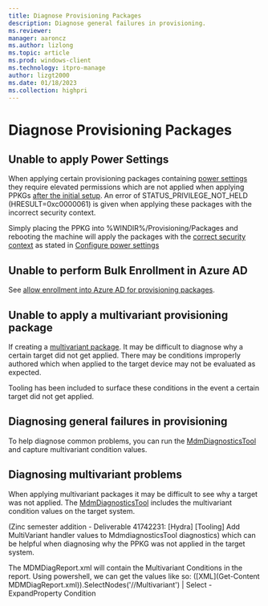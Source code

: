 ```yaml
---
title: Diagnose Provisioning Packages
description: Diagnose general failures in provisioning.
ms.reviewer: 
manager: aaroncz
ms.author: lizlong 
ms.topic: article
ms.prod: windows-client
ms.technology: itpro-manage
author: lizgt2000
ms.date: 01/18/2023
ms.collection: highpri
---
```


# Diagnose Provisioning Packages

## Unable to apply Power Settings
When applying certain provisioning packages containing [power settings](../windows-hardware/customize/power-settings/configure-power-settings?view=windows-11) they require elevated permissions which are not applied when applying PPKGs [after the initial setup](/windows/configuration/provisioning-packages/provisioning-apply-package#after-initial-setup). An error of STATUS_PRIVILEGE_NOT_HELD (HRESULT=0xc0000061) is given when applying these packages with the incorrect security context.

Simply placing the PPKG into %WINDIR%/Provisioning/Packages and rebooting the machine will apply the packages with the [correct security context](../windows/win32/services/localsystem-account) as stated in [Configure power settings](../windows-hardware/customize/power-settings/configure-power-settings?view=windows-11)

## Unable to perform Bulk Enrollment in Azure AD
See [allow enrollment into Azure AD for provisioning packages](https://techcommunity.microsoft.com/t5/intune-customer-success/bulk-join-a-windows-device-to-azure-ad-and-microsoft-endpoint/ba-p/2381400).
<!--

TODO: @Harrison Chotzen 

-->

## Unable to apply a multivariant provisioning package
If creating a [multivariant package](../windows/configuration/provisioning-packages/provisioning-multivariant). It may be difficult to diagnose why a certain target did not get applied. There may be conditions improperly authored which when applied to the target device may not be evaluated as expected.

<!-- 

fix below
I think that now that the information is combined there is overlap and confusion 

-->
Tooling has been included to surface these conditions in the event a certain target did not get applied.

## Diagnosing general failures in provisioning
To help diagnose common problems, you can run the [MdmDiagnosticsTool](../windows/client-management/diagnose-mdm-failures-in-windows-10) and capture multivariant condition values.

## Diagnosing multivariant problems
When applying multivariant packages it may be difficult to see why a target was not applied. The [MdmDiagnosticsTool](../windows/client-management/diagnose-mdm-failures-in-windows-10) includes the multivariant condition values on the target system. 
<!-- 

this also needs to be fixed

-->
(Zinc semester addition - Deliverable 41742231: [Hydra] [Tooling] Add MultiVariant handler values to MdmdiagnosticsTool diagnostics) which can be helpful when diagnosing why the PPKG was not applied in the target system.

The MDMDiagReport.xml will contain the Multivariant Conditions in the report. Using powershell, we can get the values like so:
([XML](Get-Content MDMDiagReport.xml)).SelectNodes('//Multivariant') | Select -ExpandProperty Condition